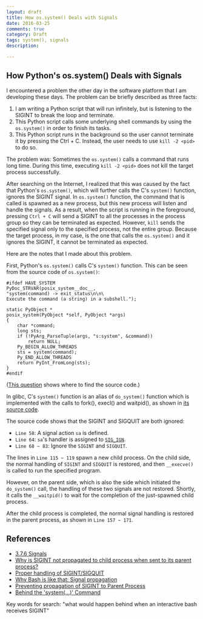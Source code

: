 ```yaml
---
layout: draft
title: How os.system() Deals with Signals
date: 2016-03-25
comments: true
category: Draft
tags: system(), signals
description:

---
```


## How Python's os.system() Deals with Signals

I encountered a problem the other day in the software platform that I am developing these days. The problem can be briefly described as three facts:
1. I am writing a Python script that will run infinitely, but is listening to the SIGINT to break the loop and terminate.
2. This Python script calls some underlying shell commands by using the ```os.system()``` in order to finish its tasks.
3. This Python script runs in the background so the user cannot terminate it by pressing the Ctrl + C. Instead, the user needs to use ```kill -2 <pid>``` to do so.

The problem was: Sometimes the ```os.system()``` calls a command that runs long time. During this time, executing ```kill -2 <pid>``` does not kill the target process successfully.

After searching on the Internet, I realized that this was caused by the fact that Python's ```os.system()```, which will further calls the C's ```system()``` function, ignores the SIGINT signal. In ```os.system()``` function, the command that is called is spawned as a new process, but this new process will listen and handle the signals. As a result, when the script is running in the foreground, pressing ```Ctrl + C``` will send a SIGINT to all the processes in the process group so they can be terminated as expected. However, ```kill``` sends the specified signal only to the specified process, not the entire group. Because the target process, in my case, is the one that calls the ```os.system()``` and it ignores the SIGINT, it cannot be terminated as expected.

Here are the notes that I made about this problem.

First, Python's ```os.system()``` calls C's ```system()``` function. This can be seen from the source code of ```os.system()```:

    #ifdef HAVE_SYSTEM
    PyDoc_STRVAR(posix_system__doc__,
    "system(command) -> exit_status\n\n\
    Execute the command (a string) in a subshell.");

    static PyObject *
    posix_system(PyObject *self, PyObject *args)
    {
        char *command;
        long sts;
        if (!PyArg_ParseTuple(args, "s:system", &command))
            return NULL;
        Py_BEGIN_ALLOW_THREADS
        sts = system(command);
        Py_END_ALLOW_THREADS
        return PyInt_FromLong(sts);
    }
    #endif

([This question](http://stackoverflow.com/questions/14613223/python-os-library-source-code-location) shows where to find the source code.)

In glibc, C's ```system()``` function is an alias of ```do_system()``` function which is implemented with the calls to fork(), execl() and waitpid(), as shown in [its source code](http://code.metager.de/source/xref/gnu/glibc/sysdeps/posix/system.c).

The source code shows that the SIGINT and SIGQUIT are both ignored:
* ```Line 58```: A signal action ```sa``` is defined.
* ```Line 64```: ```sa```'s handler is assigned to [```SIG_IGN```](http://code.metager.de/source/xref/gnu/gcc/fixincludes/tests/base/sys/signal.h).
* ```Line 68 ~ 83```: Ignore the ```SIGINT``` and ```SIGQUIT```.

The lines in ```Line 115 ~ 119``` spawn a new child process. On the child side, the normal handling of ```SIGINT``` and ```SIGQUIT``` is restored, and then ```__execve()``` is called to run the specified program.

However, on the parent side, which is also the side which initiated the ```do_system()``` call, the handling of these two signals are not restored. Shortly, it calls the ```__waitpid()``` to wait for the completion of the just-spawned child process.

After the child process is completed, the normal signal handling is restored in the parent process, as shown in ```Line 157 ~ 171```.

## References

* [3.7.6 Signals](https://www.gnu.org/software/bash/manual/html_node/Signals.html)
* [Why is SIGINT not propagated to child process when sent to its parent process?](http://unix.stackexchange.com/questions/149741/why-is-sigint-not-propagated-to-child-process-when-sent-to-its-parent-process)
* [Proper handling of SIGINT/SIGQUIT](http://www.cons.org/cracauer/sigint.html)
* [Why Bash is like that: Signal propagation](http://www.vidarholen.net/contents/blog/?p=34)
* [Preventing propagation of SIGINT to Parent Process](http://unix.stackexchange.com/questions/80975/preventing-propagation-of-sigint-to-parent-process)
* [Behind the 'system(...)' Command](http://www.csc.villanova.edu/~mdamian/Past/csc2405sp13/notes/Exec.pdf)

Key words for search: "what would happen behind when an interactive bash receives SIGINT"
